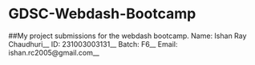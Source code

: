 # GDSC-Webdash-Bootcamp
##My project submissions for the webdash bootcamp. 
Name: Ishan Ray Chaudhuri__
ID: 231003003131__
Batch: F6__
Email: ishan.rc2005@gmail.com__
